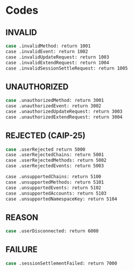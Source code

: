 # Codes

## INVALID

```sh
case .invalidMethod: return 1001
case .invalidEvent: return 1002
case .invalidUpdateRequest: return 1003
case .invalidExtendRequest: return 1004
case .invalidSessionSettleRequest: return 1005
```

## UNAUTHORIZED

```sh
case .unauthorizedMethod: return 3001
case .unauthorizedEvent: return 3002
case .unauthorizedUpdateRequest: return 3003
case .unauthorizedExtendRequest: return 3004
```

## REJECTED (CAIP-25)

```sh
case .userRejected return 5000
case .userRejectedChains: return 5001
case .userRejectedMethods: return 5002
case .userRejectedEvents: return 5003

case .unsupportedChains: return 5100
case .unsupportedMethods: return 5101
case .unsupportedEvents: return 5102
case .unsupportedAccounts: return 5103
case .unsupportedNamespaceKey: return 5104
```

## REASON

```sh
case .userDisconnected: return 6000
```

## FAILURE

```sh
case .sessionSettlementFailed: return 7000
```
